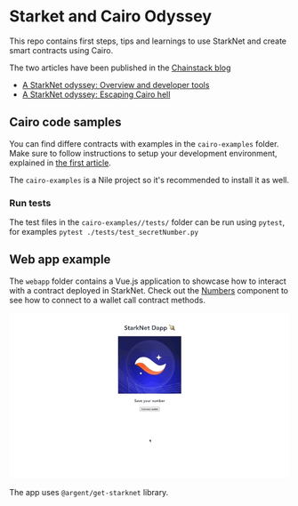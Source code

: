 # Starket and Cairo Odyssey

This repo contains first steps, tips and learnings to use StarkNet and create smart contracts using Cairo.

The two articles have been published in the [Chainstack blog](https://chainstack.com/)

- [A StarkNet odyssey: Overview and developer tools](https://chainstack.com/starknet-developer-introduction-part-1)
- [A StarkNet odyssey: Escaping Cairo hell](https://chainstack.com/starknet-cairo-developer-introduction-part-2/)

## Cairo code samples

You can find differe contracts with examples in the `cairo-examples` folder. Make sure to follow instructions to setup your development environment, explained in [the first article](https://chainstack.com/starknet-developer-introduction-part-1/).

The `cairo-examples` is a Nile project so it's recommended to install it as well.

### Run tests

The test files in the `cairo-examples//tests/` folder can be run using `pytest`, for examples `pytest ./tests/test_secretNumber.py`

## Web app example

The `webapp` folder contains a Vue.js application to showcase how to interact with a contract deployed in StarkNet. Check out the [Numbers](./webapp/src/components/Numbers.vue) component to see how to connect to a wallet call contract methods.

![](./img/wallet.gif)

The app uses `@argent/get-starknet` library.
